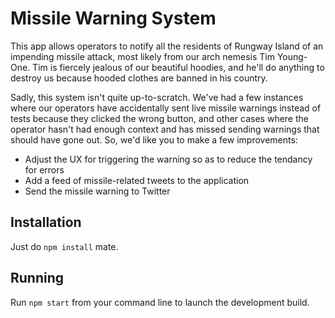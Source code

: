 # Missile Warning System

This app allows operators to notify all the residents of Rungway Island of an impending missile attack, most likely from our arch nemesis Tim Young-One. Tim is fiercely jealous of our beautiful hoodies, and he'll do anything to destroy us because hooded clothes are banned in his country. 

Sadly, this system isn't quite up-to-scratch. We've had a few instances where our operators have accidentally sent live missile warnings instead of tests because they clicked the wrong button, and other cases where the operator hasn't had enough context and has missed sending warnings that should have gone out. So, we'd like you to make a few improvements:

- Adjust the UX for triggering the warning so as to reduce the tendancy for errors
- Add a feed of missile-related tweets to the application
- Send the missile warning to Twitter

## Installation

Just do `npm install` mate.

## Running

Run `npm start` from your command line to launch the development build.
